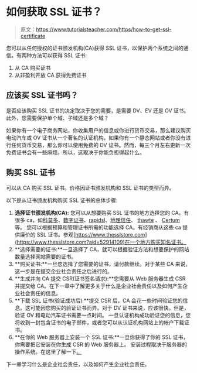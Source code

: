 # 如何获取 SSL 证书？

> 原文：<https://www.tutorialsteacher.com/https/how-to-get-ssl-certificate>

您可以从任何授权的证书颁发机构(CA)获得 SSL 证书，以保护两个系统之间的通信。有两种方法可以获得 SSL 证书:

1.  从 CA 购买证书
2.  从非盈利开放 CA 获得免费证书

## 应该买 SSL 证书吗？

是否应该购买 SSL 证书的决定取决于您的需要，是需要 DV、EV 还是 OV 证书。此外，您需要保护单个域、子域还是多个域？

如果你有一个电子商务网站，你收集用户的信息或你进行货币交易，那么建议购买电动汽车或 OV 证书从一个著名的认证机构。如果你有一个静态网站或者你没有进行任何货币交易，那么你可以使用免费的 DV 证书。然而，每三个月左右更新一次免费证书会有一些麻烦。所以，这取决于你能负担得起什么。

## 购买 SSL 证书

可以从 CA 购买 SSL 证书。价格因证书颁发机构和 SSL 证书的类型而异。

以下是从证书颁发机构购买 SSL 证书的总体步骤:

1.  **选择证书颁发机构(CA):** 您可以从想要购买 SSL 证书的地方选择您的 CA。有很多 ca，如[科莫多](https://ssl.comodo.com)、[数字证书](https://www.digicert.com/ssl-certificate)、[rapidsl](https://www.rapidssl.com/)、[地理信任](https://www.geotrust.com/)、 [thawte](https://www.thawte.com/) 、 [Certum](https://www.certum.eu/) 等。 您可以根据预算和管理证书所需的功能选择 CA。有经销商从这些 ca 提供廉价的 SSL 证书。参观[https://www.thesslstore.com](https://www.thesslstore.com?aid=52914109)在一个地方购买知名证书。
2.  **选择需要的证书:**一旦选择了 CA，就可以根据验证方法和想要保护的网站数量选择网站需要的证书。
3.  **购买证书:**一旦您选择了您需要的证书，请付款继续。对于某些 CA 来说，这一步是在提交企业社会责任之后进行的。
4.  **生成并向 CA 提交 CSR(证书签名请求):**您需要从 Web 服务器生成 CSR 并提交给 CA。在下一章中了解更多关于什么是企业社会责任以及如何产生企业社会责任的信息。
5.  **下载 SSL 证书(验证成功后):**提交 CSR 后，CA 会花一些时间验证您的信息。这可能因您购买的验证证书而异。对于 DV 证书来说，应该很快。但是，验证 OV 和电动汽车证书需要一点时间。 一旦认证机构成功验证您的信息，您将收到一封包含证书的电子邮件，或者您可以从认证机构网站上的帐户下载证书。
6.  **在你的 Web 服务器上安装一个 SSL 证书:**一旦你获得了你的 SSL 证书，你需要把它安装在你生成 CSR 的 Web 服务器上。 安装过程取决于服务器的操作系统。在这里了解一下[。](/https/install-ssl-certificate)

下一章学习什么是企业社会责任，以及如何产生企业社会责任。